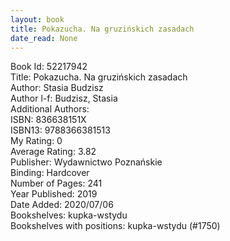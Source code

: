 ```yaml
---
layout: book
title: Pokazucha. Na gruzińskich zasadach
date_read: None
---
```


Book Id: 52217942<br />
Title: Pokazucha. Na gruzińskich zasadach<br />
Author: Stasia Budzisz<br />
Author l-f: Budzisz, Stasia<br />
Additional Authors: <br />
ISBN: 836638151X<br />
ISBN13: 9788366381513<br />
My Rating: 0<br />
Average Rating: 3.82<br />
Publisher: Wydawnictwo Poznańskie<br />
Binding: Hardcover<br />
Number of Pages: 241<br />
Year Published: 2019<br />
Date Added: 2020/07/06<br />
Bookshelves: kupka-wstydu<br />
Bookshelves with positions: kupka-wstydu (#1750)<br />

